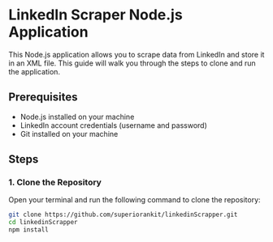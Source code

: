 # LinkedIn Scraper Node.js Application

This Node.js application allows you to scrape data from LinkedIn and store it in an XML file. This guide will walk you through the steps to clone and run the application.

## Prerequisites

- Node.js installed on your machine
- LinkedIn account credentials (username and password)
- Git installed on your machine

## Steps

### 1. Clone the Repository

Open your terminal and run the following command to clone the repository:

```bash
git clone https://github.com/superiorankit/linkedinScrapper.git
cd linkedinScrapper
npm install
